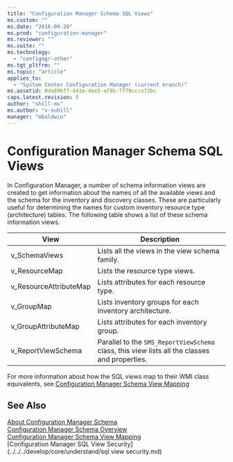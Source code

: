 ```yaml
---
title: "Configuration Manager Schema SQL Views"
ms.custom: ""
ms.date: "2016-09-20"
ms.prod: "configuration-manager"
ms.reviewer: ""
ms.suite: ""
ms.technology: 
  - "configmgr-other"
ms.tgt_pltfrm: ""
ms.topic: "article"
applies_to: 
  - "System Center Configuration Manager (current branch)"
ms.assetid: 0da896ff-441e-4ee3-af8b-ff79ccca73bc
caps.latest.revision: 5
author: "shill-ms"
ms.author: "v-suhill"
manager: "mbaldwin"
---
```

# Configuration Manager Schema SQL Views
In Configuration Manager, a number of schema information views are created to get information about the names of all the available views and the schema for the inventory and discovery classes. These are particularly useful for determining the names for custom inventory resource type (architecture) tables. The following table shows a list of these schema information views.  
  
|View|Description|  
|----------|-----------------|  
|v_SchemaViews|Lists all the views in the view schema family.|  
|v_ResourceMap|Lists the resource type views.|  
|v_ResourceAttributeMap|Lists attributes for each resource type.|  
|v_GroupMap|Lists inventory groups for each inventory architecture.|  
|v_GroupAttributeMap|Lists attributes for each inventory group.|  
|v_ReportViewSchema|Parallel to the `SMS_ReportViewSchema` class, this view lists all the classes and properties.|  
  
 For more information about how the SQL views map to their WMI class equivalents, see [Configuration Manager Schema View Mapping](../../../develop/core/understand/configuration-manager-schema-view-mapping.md)  
  
## See Also  
 [About Configuration Manager Schema](../../../develop/core/understand/about-configuration-manager-schema.md)   
 [Configuration Manager Schema Overview](../../../develop/core/understand/configuration-manager-schema-overview.md)   
 [Configuration Manager Schema View Mapping](../../../develop/core/understand/configuration-manager-schema-view-mapping.md)   
 [Configuration Manager SQL View Security](../../../develop/core/understand/sql view security.md)